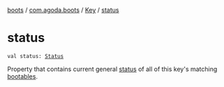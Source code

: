 [boots](../../index.md) / [com.agoda.boots](../index.md) / [Key](index.md) / [status](./status.md)

# status

`val status: `[`Status`](../-status/index.md)

Property that contains current general [status](../-status/index.md) of all of this
key's matching [bootables](../-bootable/index.md).

